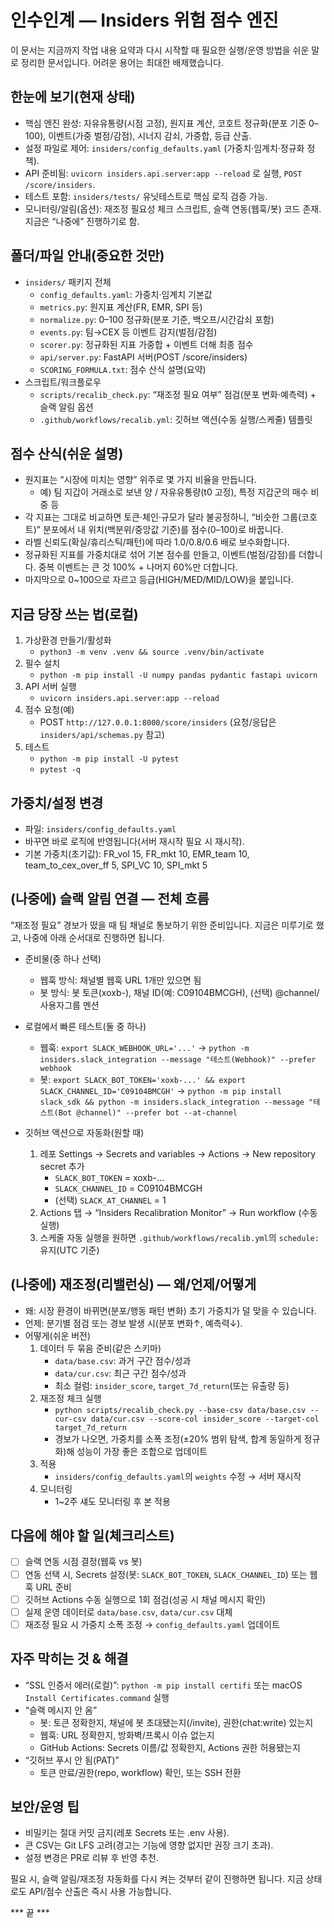 # 인수인계 — Insiders 위험 점수 엔진

이 문서는 지금까지 작업 내용 요약과 다시 시작할 때 필요한 실행/운영 방법을 쉬운 말로 정리한 문서입니다. 어려운 용어는 최대한 배제했습니다.

## 한눈에 보기(현재 상태)
- 핵심 엔진 완성: 자유유통량(시점 고정), 원지표 계산, 코호트 정규화(분포 기준 0–100), 이벤트(가중 벌점/감점), 시너지 감쇠, 가중합, 등급 산출.
- 설정 파일로 제어: `insiders/config_defaults.yaml` (가중치·임계치·정규화 정책).
- API 준비됨: `uvicorn insiders.api.server:app --reload` 로 실행, `POST /score/insiders`.
- 테스트 포함: `insiders/tests/` 유닛테스트로 핵심 로직 검증 가능.
- 모니터링/알림(옵션): 재조정 필요성 체크 스크립트, 슬랙 연동(웹훅/봇) 코드 존재. 지금은 “나중에” 진행하기로 함.

## 폴더/파일 안내(중요한 것만)
- `insiders/` 패키지 전체
  - `config_defaults.yaml`: 가중치·임계치 기본값
  - `metrics.py`: 원지표 계산(FR, EMR, SPI 등)
  - `normalize.py`: 0–100 정규화(분포 기준, 백오프/시간감쇠 포함)
  - `events.py`: 팀→CEX 등 이벤트 감지(벌점/감점)
  - `scorer.py`: 정규화된 지표 가중합 + 이벤트 더해 최종 점수
  - `api/server.py`: FastAPI 서버(POST /score/insiders)
  - `SCORING_FORMULA.txt`: 점수 산식 설명(요약)
- 스크립트/워크플로우
  - `scripts/recalib_check.py`: “재조정 필요 여부” 점검(분포 변화·예측력) + 슬랙 알림 옵션
  - `.github/workflows/recalib.yml`: 깃허브 액션(수동 실행/스케줄) 템플릿

## 점수 산식(쉬운 설명)
- 원지표는 “시장에 미치는 영향” 위주로 몇 가지 비율을 만듭니다.
  - 예) 팀 지갑이 거래소로 보낸 양 / 자유유통량(t0 고정), 특정 지갑군의 매수 비중 등
- 각 지표는 그대로 비교하면 토큰·체인·규모가 달라 불공정하니, “비슷한 그룹(코호트)” 분포에서 내 위치(백분위/중앙값 기준)를 점수(0–100)로 바꿉니다.
- 라벨 신뢰도(확실/휴리스틱/패턴)에 따라 1.0/0.8/0.6 배로 보수화합니다.
- 정규화된 지표를 가중치대로 섞어 기본 점수를 만들고, 이벤트(벌점/감점)를 더합니다. 중복 이벤트는 큰 것 100% + 나머지 60%만 더합니다.
- 마지막으로 0~100으로 자르고 등급(HIGH/MED/MID/LOW)을 붙입니다.

## 지금 당장 쓰는 법(로컬)
1) 가상환경 만들기/활성화
   - `python3 -m venv .venv && source .venv/bin/activate`
2) 필수 설치
   - `python -m pip install -U numpy pandas pydantic fastapi uvicorn`
3) API 서버 실행
   - `uvicorn insiders.api.server:app --reload`
4) 점수 요청(예)
   - POST `http://127.0.0.1:8000/score/insiders` (요청/응답은 `insiders/api/schemas.py` 참고)
5) 테스트
   - `python -m pip install -U pytest`
   - `pytest -q`

## 가중치/설정 변경
- 파일: `insiders/config_defaults.yaml`
- 바꾸면 바로 로직에 반영됩니다(서버 재시작 필요 시 재시작).
- 기본 가중치(초기값): FR_vol 15, FR_mkt 10, EMR_team 10, team_to_cex_over_ff 5, SPI_VC 10, SPI_mkt 5

## (나중에) 슬랙 알림 연결 — 전체 흐름
“재조정 필요” 경보가 떴을 때 팀 채널로 통보하기 위한 준비입니다. 지금은 미루기로 했고, 나중에 아래 순서대로 진행하면 됩니다.

- 준비물(중 하나 선택)
  - 웹훅 방식: 채널별 웹훅 URL 1개만 있으면 됨
  - 봇 방식: 봇 토큰(xoxb-), 채널 ID(예: C09104BMCGH), (선택) @channel/사용자그룹 멘션

- 로컬에서 빠른 테스트(둘 중 하나)
  - 웹훅: `export SLACK_WEBHOOK_URL='...'` → `python -m insiders.slack_integration --message "테스트(Webhook)" --prefer webhook`
  - 봇: `export SLACK_BOT_TOKEN='xoxb-...' && export SLACK_CHANNEL_ID='C09104BMCGH'` → `python -m pip install slack_sdk && python -m insiders.slack_integration --message "테스트(Bot @channel)" --prefer bot --at-channel`

- 깃허브 액션으로 자동화(원할 때)
  1) 레포 Settings → Secrets and variables → Actions → New repository secret 추가
     - `SLACK_BOT_TOKEN` = xoxb-…
     - `SLACK_CHANNEL_ID` = C09104BMCGH
     - (선택) `SLACK_AT_CHANNEL` = 1
  2) Actions 탭 → “Insiders Recalibration Monitor” → Run workflow (수동 실행)
  3) 스케줄 자동 실행을 원하면 `.github/workflows/recalib.yml`의 `schedule:` 유지(UTC 기준)

## (나중에) 재조정(리밸런싱) — 왜/언제/어떻게
- 왜: 시장 환경이 바뀌면(분포/행동 패턴 변화) 초기 가중치가 덜 맞을 수 있습니다.
- 언제: 분기별 점검 또는 경보 발생 시(분포 변화↑, 예측력↓).
- 어떻게(쉬운 버전)
  1) 데이터 두 묶음 준비(같은 스키마)
     - `data/base.csv`: 과거 구간 점수/성과
     - `data/cur.csv`: 최근 구간 점수/성과
     - 최소 컬럼: `insider_score`, `target_7d_return`(또는 유출량 등)
  2) 재조정 체크 실행
     - `python scripts/recalib_check.py --base-csv data/base.csv --cur-csv data/cur.csv --score-col insider_score --target-col target_7d_return`
     - 경보가 나오면, 가중치를 소폭 조정(±20% 범위 탐색, 합계 동일하게 정규화)해 성능이 가장 좋은 조합으로 업데이트
  3) 적용
     - `insiders/config_defaults.yaml`의 `weights` 수정 → 서버 재시작
  4) 모니터링
     - 1~2주 섀도 모니터링 후 본 적용

## 다음에 해야 할 일(체크리스트)
- [ ] 슬랙 연동 시점 결정(웹훅 vs 봇)
- [ ] 연동 선택 시, Secrets 설정(봇: `SLACK_BOT_TOKEN`, `SLACK_CHANNEL_ID`) 또는 웹훅 URL 준비
- [ ] 깃허브 Actions 수동 실행으로 1회 점검(성공 시 채널 메시지 확인)
- [ ] 실제 운영 데이터로 `data/base.csv`, `data/cur.csv` 대체
- [ ] 재조정 필요 시 가중치 소폭 조정 → `config_defaults.yaml` 업데이트

## 자주 막히는 것 & 해결
- “SSL 인증서 에러(로컬)”: `python -m pip install certifi` 또는 macOS `Install Certificates.command` 실행
- “슬랙 메시지 안 옴”
  - 봇: 토큰 정확한지, 채널에 봇 초대됐는지(/invite), 권한(chat:write) 있는지
  - 웹훅: URL 정확한지, 방화벽/프록시 이슈 없는지
  - GitHub Actions: Secrets 이름/값 정확한지, Actions 권한 허용됐는지
- “깃허브 푸시 안 됨(PAT)”
  - 토큰 만료/권한(repo, workflow) 확인, 또는 SSH 전환

## 보안/운영 팁
- 비밀키는 절대 커밋 금지(레포 Secrets 또는 .env 사용).
- 큰 CSV는 Git LFS 고려(경고는 기능에 영향 없지만 권장 크기 초과).
- 설정 변경은 PR로 리뷰 후 반영 추천.

필요 시, 슬랙 알림/재조정 자동화를 다시 켜는 것부터 같이 진행하면 됩니다. 지금 상태로도 API/점수 산출은 즉시 사용 가능합니다.

*** 끝 ***
